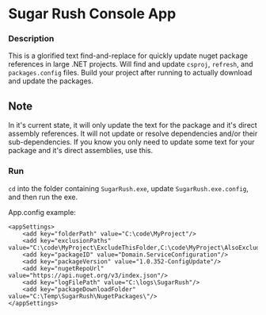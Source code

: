 Sugar Rush Console App
=======================================

### Description ###

This is a glorified text find-and-replace for quickly update nuget package references in large .NET projects.
Will find and update `csproj`, `refresh`, and `packages.config` files. Build your project after running to 
actually download and update the packages.

## Note ##
In it's current state, it will only update the text for the package and it's direct assembly references. It will not update
or resolve dependencies and/or their sub-dependencies. If you know you only need to update some text for your package
and it's direct assemblies, use this.

### Run ###

`cd` into the folder containing `SugarRush.exe`, update `SugarRush.exe.config`, and then run the exe.

App.config example:
```
<appSettings>
	<add key="folderPath" value="C:\code\MyProject"/>
	<add key="exclusionPaths" value="C:\code\MyProject\ExcludeThisFolder,C:\code\MyProject\AlsoExcludeThisFolder"/>
	<add key="packageID" value="Domain.ServiceConfiguration"/>
	<add key="packageVersion" value="1.0.352-ConfigUpdate"/>
	<add key="nugetRepoUrl" value="https://api.nuget.org/v3/index.json"/>
	<add key="logFilePath" value="C:\logs\SugarRush"/>
	<add key="packageDownloadFolder" value="C:\Temp\SugarRush\NugetPackages\"/>
</appSettings>
```
